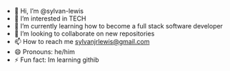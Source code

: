 - 👋 Hi, I’m @sylvan-lewis
- 👀 I’m interested in TECH
- 🌱 I’m currently learning how to become a full stack software developer
- 💞️ I’m looking to collaborate on new repositories
- 📫 How to reach me sylvanjrlewis@gmail.com
- 😄 Pronouns: he/him
- ⚡ Fun fact: Im learning githib

<!---
sylvan-lewis/sylvan-lewis is a ✨ special ✨ repository because its `README.md` (this file) appears on your GitHub profile.
You can click the Preview link to take a look at your changes.
--->
